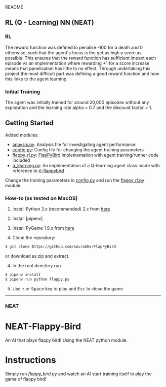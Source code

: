 README

RL (Q - Learning)
NN (NEAT)
----------------------------------------------------
### RL
The reward function was defined to penalise -100 for a death and 0 otherwise, such that the agent's focus is the get as high a score as possible. This ensures that the reward function has sufficient impact each episode vs an implementation where rewarding +1 for a score increase means that panelisation has little to no effect.
Through undertaking this project the most difficult part was defining a good reward function and how this links to the agent learning.

### Initial Training

The agent was initially trained for around 20,000 episodes without any exploration and the learning rate alpha = 0.7 and the discount factor = 1. 

## Getting Started

Added modules:
- [anaysis.py](analysis.py): Analysis file for investigating agent performance
- [config.py](config.py): Config file for changing the agent training parameters
- [flappy_rl.py](flappy_rl.py): [FlapPyBird](https://github.com/sourabhv/FlapPyBird) implementation with agent training/runner code included
- [q_learning.py](q_learning.py): An implementation of a Q-learning agent class made with reference to [rl-flappybird](https://github.com/kyokin78/rl-flappybird)

Change the training parameters in [config.py](config.py) and run the [flappy_rl.py](flappy_rl.py) module.

### How-to (as tested on MacOS)

1. Install Python 3.x (recommended) 2.x from [here](https://www.python.org/download/releases/)

2. Install [pipenv]

2. Install PyGame 1.9.x from [here](http://www.pygame.org/download.shtml)

3. Clone the repository:

```bash
$ git clone https://github.com/sourabhv/FlapPyBird
```

or download as zip and extract.

4. In the root directory run

```bash
$ pipenv install
$ pipenv run python flappy.py
```

5. Use <kbd>&uarr;</kbd> or <kbd>Space</kbd> key to play and <kbd>Esc</kbd> to close the game.
----------------------------------------------------
### NEAT
# NEAT-Flappy-Bird
An AI that plays flappy bird! Using the NEAT python module.

# Instructions
Simply run *flappy_bird.py* and watch an AI start training itself to play the game of flappy bird!
